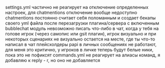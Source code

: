 settings.yml частично не реагирует на отключение определенных настроек, для chatmentions отключение вообще недоступно
chatmentions постоянно считает себя поломанным и создает бекапы своего yml файла после перезагрузки плагина/сервера
с включенным bubblechat модуль невозможно писать что-либо в чат, когда у тебя на голове игрок (через самопис или gsit плагин), игрок визуально и при некоторых сценариях не визуально остается на месте, где ты что-то написал в чат
плейсхолдеры papi в личных сообщениях не работают, для меня это критично, у игроков в личке теперь будут белые ники, пока это не пофиксят
commands.yml не реагирует на алиасы команд, я добавляю к reply - r, но оно не добавляется
